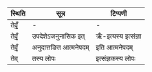 | स्थिति | सूत्र | टिप्पणी |
| ----- | ------- | ------ |
| तेवृँ॒ | - | - |
| तेवृँ॒ | उपदेशेऽजनुनासिक इत् | ऋँ-इत्यस्य इत्संज्ञा |
| तेवृँ॒ | अनुदात्तङित आत्मनेपदम् | इति आत्मनेपदम् |
| तेव् | तस्य लोपः | इत्संज्ञकस्य लोपः |
